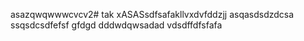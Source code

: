 asazqwqwwwcvcv2# tak
xASASsdfsafakllvxdvfddzjj
asqasdsdzdcsa
ssqsdcsdfefsf
gfdgd
dddwdqwsadad
vdsdffdfsfafa
